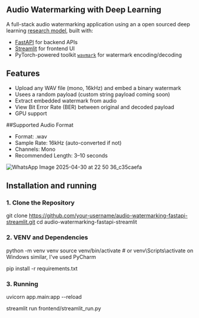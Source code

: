 ## Audio Watermarking with Deep Learning

A full-stack audio watermarking application using an a open sourced deep learning [research model](https://arxiv.org/html/2308.12770v3), built with:

- [FastAPI](https://fastapi.tiangolo.com/) for backend APIs
- [Streamlit](https://streamlit.io/) for frontend UI
- PyTorch-powered toolkit [`wavmark`](https://github.com/wavmark/wavmark) for watermark encoding/decoding

## Features

-  Upload any WAV file (mono, 16kHz) and embed a binary watermark
-  Usees a random payload (custom string payload coming soon)
-  Extract embedded watermark from audio
-  View Bit Error Rate (BER) between original and decoded payload
-  GPU support

##Supported Audio Format

- Format: .wav
- Sample Rate: 16kHz (auto-converted if not)
- Channels: Mono
- Recommended Length: 3–10 seconds

![WhatsApp Image 2025-04-30 at 22 50 36_c35caefa](https://github.com/user-attachments/assets/9250fa69-670a-48bd-bf7e-29dae3f73280)

## Installation and running

### 1. Clone the Repository

git clone https://github.com/your-username/audio-watermarking-fastapi-streamlit.git
cd audio-watermarking-fastapi-streamlit

### 2. VENV and Dependencies

python -m venv venv
source venv/bin/activate  # or venv\Scripts\activate on Windows similar, I've used PyCharm

pip install -r requirements.txt

### 3. Running

uvicorn app.main:app --reload

streamlit run frontend/streamlit_run.py
 

